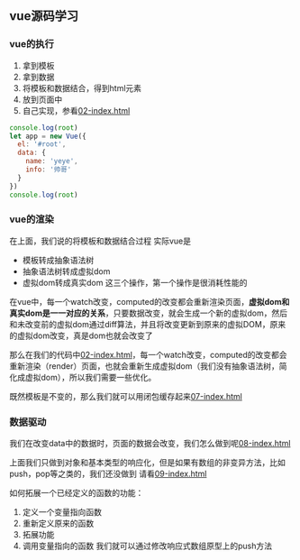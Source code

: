 ## vue源码学习

### vue的执行
  1. 拿到模板
  2. 拿到数据
  3. 将模板和数据结合，得到html元素
  4. 放到页面中
  5. 自己实现，参看[02-index.html](./demos/02-index.html)
```javascript
console.log(root)
let app = new Vue({
  el: '#root',
  data: {
    name: 'yeye',
    info: '帅哥'
  }
})
console.log(root)
```

### vue的渲染
在上面，我们说的将模板和数据结合过程
实际vue是
- 模板转成抽象语法树
- 抽象语法树转成虚拟dom
- 虚拟dom转成真实dom
这三个操作，第一个操作是很消耗性能的

在vue中，每一个watch改变，computed的改变都会重新渲染页面，**虚拟dom和真实dom是一一对应的关系**，只要数据改变，就会生成一个新的虚拟dom，然后和未改变前的虚拟dom通过diff算法，并且将改变更新到原来的虚拟DOM，原来的虚拟dom改变，真是dom也就会改变了

那么在我们的代码中[02-index.html](./demos/02-index.html)，每一个watch改变，computed的改变都会重新渲染（render）页面，也就会重新生成虚拟dom（我们没有抽象语法树，简化成虚拟dom），所以我们需要一些优化。

既然模板是不变的，那么我们就可以用闭包缓存起来[07-index.html](./demos/07-index.html)

### 数据驱动

我们在改变data中的数据时，页面的数据会改变，我们怎么做到呢[08-index.html](./demos/08-index.html)

上面我们只做到对象和基本类型的响应化，但是如果有数组的非变异方法，比如push，pop等之类的，我们还没做到
请看[09-index.html](./demos/09-index.html)

如何拓展一个已经定义的函数的功能：
  1. 定义一个变量指向函数
  2. 重新定义原来的函数
  3. 拓展功能
  4. 调用变量指向的函数
我们就可以通过修改响应式数组原型上的push方法
